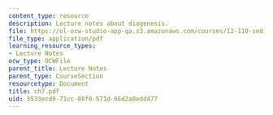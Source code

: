 ```yaml
---
content_type: resource
description: Lecture notes about diagenesis.
file: https://ol-ocw-studio-app-qa.s3.amazonaws.com/courses/12-110-sedimentary-geology-spring-2007/3533ecd971cc08f0571d66d2a8edd477_ch7.pdf
file_type: application/pdf
learning_resource_types:
- Lecture Notes
ocw_type: OCWFile
parent_title: Lecture Notes
parent_type: CourseSection
resourcetype: Document
title: ch7.pdf
uid: 3533ecd9-71cc-08f0-571d-66d2a8edd477
---
```

